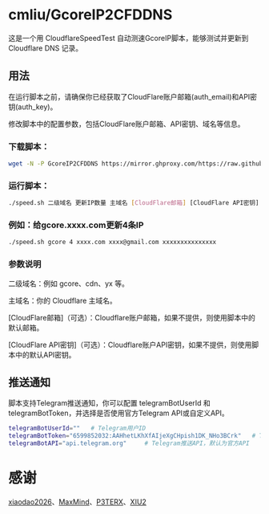 # cmliu/GcoreIP2CFDDNS
这是一个用 CloudflareSpeedTest 自动测速GcoreIP脚本，能够测试并更新到 Cloudflare DNS 记录。

## 用法
在运行脚本之前，请确保你已经获取了CloudFlare账户邮箱(auth_email)和API密钥(auth_key)。

修改脚本中的配置参数，包括CloudFlare账户邮箱、API密钥、域名等信息。

### 下载脚本：
``` bash
wget -N -P GcoreIP2CFDDNS https://mirror.ghproxy.com/https://raw.githubusercontent.com/cmliu/GcoreIP2CFDDNS/main/speed.sh && cd GcoreIP2CFDDNS && chmod +x speed.sh 
```
### 运行脚本：
``` bash
./speed.sh 二级域名 更新IP数量 主域名 [CloudFlare邮箱] [CloudFlare API密钥]
```
### 例如：给gcore.xxxx.com更新4条IP
``` bash
./speed.sh gcore 4 xxxx.com xxxx@gmail.com xxxxxxxxxxxxxxx
```

### 参数说明
二级域名：例如 gcore、cdn、yx 等。

主域名：你的 Cloudflare 主域名。

[CloudFlare邮箱]（可选）：Cloudflare账户邮箱，如果不提供，则使用脚本中的默认邮箱。

[CloudFlare API密钥]（可选）：Cloudflare账户API密钥，如果不提供，则使用脚本中的默认API密钥。

## 推送通知

脚本支持Telegram推送通知，你可以配置 telegramBotUserId 和 telegramBotToken，并选择是否使用官方Telegram API或自定义API。

``` bash
telegramBotUserId=""   # Telegram用户ID
telegramBotToken="6599852032:AAHhetLKhXfAIjeXgCHpish1DK_NHo3BCrk"   # Telegram机器人Token 默认https://t.me/ACFST_DDNS_bot
telegramBotAPI="api.telegram.org"     # Telegram推送API，默认为官方API
```

# 感谢
 [xiaodao2026](https://github.com/xiaodao2026/speed)、[MaxMind](https://www.maxmind.com/)、[P3TERX](https://github.com/P3TERX/GeoLite.mmdb)、[XIU2](https://github.com/XIU2/CloudflareSpeedTest)






